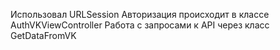 Использовал URLSession
Авторизация происходит в классе AuthVKViewController
Работа с запросами к API через класс GetDataFromVK
